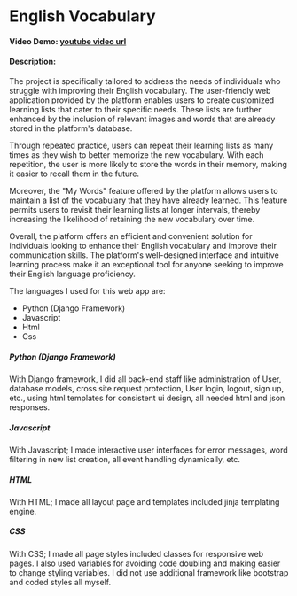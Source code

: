 # English Vocabulary
#### Video Demo: [youtube video url](https://youtu.be/gFbeKch_0ls)
#### Description:

The project is specifically tailored to address the needs of individuals who struggle with improving their English vocabulary. The user-friendly web application provided by the platform enables users to create customized learning lists that cater to their specific needs. These lists are further enhanced by the inclusion of relevant images and words that are already stored in the platform's database.

Through repeated practice, users can repeat their learning lists as many times as they wish to better memorize the new vocabulary. With each repetition, the user is more likely to store the words in their memory, making it easier to recall them in the future.

Moreover, the "My Words" feature offered by the platform allows users to maintain a list of the vocabulary that they have already learned. This feature permits users to revisit their learning lists at longer intervals, thereby increasing the likelihood of retaining the new vocabulary over time.

Overall, the platform offers an efficient and convenient solution for individuals looking to enhance their English vocabulary and improve their communication skills. The platform's well-designed interface and intuitive learning process make it an exceptional tool for anyone seeking to improve their English language proficiency.

The languages I used for this web app are:
+ Python (Django Framework)
+ Javascript
+ Html
+ Css

##### Python (Django Framework)
With Django framework, I did all back-end staff like administration of User, database models, cross site request protection, User login, logout, sign up, etc., using html templates for consistent ui design, all needed html and json responses.

##### Javascript
With Javascript; I made interactive user interfaces for error messages, word filtering in new list creation, all event handling dynamically, etc.

##### HTML
With HTML; I made all layout page and templates included jinja templating engine.

##### CSS
With CSS; I made all page styles included classes for responsive web pages. I also used variables for avoiding code doubling and making easier to change styling variables. I did not use additional framework like bootstrap and coded styles all myself.


